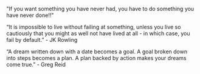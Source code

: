 "If you want something you have never had, you have to do something you have never done!!"

“It is impossible to live without failing at something, unless you live so cautiously that you might as well not have lived at all - in which case, you fail by default.” - JK Rowling

“A dream written down with a date becomes a goal. A goal broken down into steps becomes a plan. A plan backed by action makes your dreams come true.” - Greg Reid
